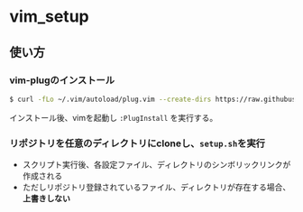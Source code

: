 # vim_setup

## 使い方

### vim-plugのインストール

```bash
$ curl -fLo ~/.vim/autoload/plug.vim --create-dirs https://raw.githubusercontent.com/junegunn/vim-plug/master/plug.vim
```

インストール後、vimを起動し `:PlugInstall` を実行する。

### リポジトリを任意のディレクトリにcloneし、`setup.sh`を実行

* スクリプト実行後、各設定ファイル、ディレクトリのシンボリックリンクが作成される
* ただしリポジトリ登録されているファイル、ディレクトリが存在する場合、**上書きしない**
